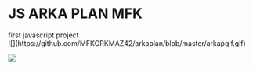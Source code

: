 <h1 align-center>JS ARKA PLAN MFK</h2>
first javascript project
<br/>
![](https://github.com/MFKORKMAZ42/arkaplan/blob/master/arkapgif.gif)



![](https://github.com/MFKORKMAZ42/first-work-2/blob/main/gifafrica.gif)
<br/>
 <br/>


